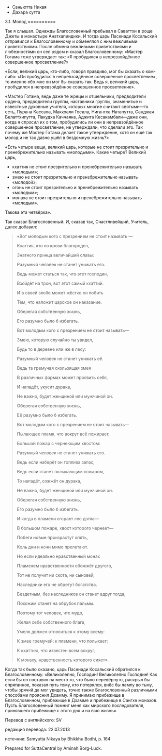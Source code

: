 









* Саньютта Никая
* Дахара сутта


3\.1\. Молод
\=\=\=\=\=\=\=\=\=\=



Так я слышал\. Однажды Благословенный пребывал в Саваттхи в роще Джеты в монастыре Анатхапиндики\. И тогда царь Пасенади Косальский отправился к Благословенному и обменялся с ним вежливыми приветствиями\. После обмена вежливыми приветствиями и любезностями он сел рядом и сказал Благословенному: «Мастер Готама тоже утверждает так: «Я пробудился в непревзойдённое совершенное просветление?»


«Если, великий царь, кто\-либо, говоря правдиво, мог бы сказать о ком\-либо: «Он пробудился в непревзойдённое совершенное просветление», то именно обо мне он мог бы сказать так\. Ведь я, великий царь, пробудился в непревзойдённое совершенное просветление»\.


«Мастер Готама, ведь даже те жрецы и отшельники, предводители ордена, предводители группы, наставники группы, знаменитые и известные духовные учителя, которых многие считают святыми—то есть, Пурана Кассапа, Маккхали Госала, Нигантха Натапутта, Санджая Белаттхипутта, Пакудха Каччаяна, Аджита Кесакамбали—даже они, когда я спросил их о том, пробудились ли они в непревзойдённое совершенное просветление, не утверждали, что сделали это\. Так почему же Мастер Готама делает такое утверждение, хотя он ещё так молод и не так давно ушёл в бездомную жизнь?»


«Есть четыре вещи, великий царь, которые не стоит презрительно и пренебрежительно называть «молодыми»\. Какие четыре? Великий царь,


* кхаттия не стоит презрительно и пренебрежительно называть «молодым»;
* змею не стоит презрительно и пренебрежительно называть «молодой»;
* огонь не стоит презрительно и пренебрежительно называть «молодым»;
* монаха не стоит презрительно и пренебрежительно называть «молодым»\.


Такова эта четвёрка»\.


Так сказал Благословенный\. И, сказав так, Счастливейший, Учитель, далее добавил:



> «Вот молодым кого с презрением не стоит называть —  
> 
> Кхаттия, кто по крови благороден,  
> 
> Знатного принца величайший славы:  
> 
> Разумный человек не станет унижать его\.  
> 
> Ведь может статься так, что этот господин,  
> 
> Взойдёт на трон, вот этот самый кхаттий\.  
> 
> И в своей злобе может жёстко он побить  
> 
> Тем, что наложит царское он наказание\.  
> 
> Оберегая собственную жизнь,  
> 
> Его разумно было б избегать\.  
> 
>   
> 
> Вот молодым кого с презрением не стоит называть—  
> 
> Змею, которую случайно ты увидел,  
> 
> Будь то в деревне или же в лесу:  
> 
> Разумный человек не станет унижать её\.  
> 
> Ведь та гремучая скользящая змея  
> 
> В различных формах может проявить себя,  
> 
> И нападёт, укусит дурака,  
> 
> Не важно, будет женщиной или мужчиной он\.  
> 
> Оберегая собственную жизнь,  
> 
> Её разумно было б избегать\.  
> 
>   
> 
> Вот молодым кого с презрением не стоит называть—  
> 
> Пылающее пламя, что вокруг всё пожирает,  
> 
> Большой пожар с чернеющим хвостом:  
> 
> Разумный человек не станет унижать его\.  
> 
> Ведь если наберёт он топлива запас,  
> 
> Ведь если станет полыхающим пожаром,  
> 
> То нападёт, сожжёт он дурака,  
> 
> Не важно, будет женщиной или мужчиной он\.  
> 
> Оберегая собственную жизнь,  
> 
> Его разумно было б избегать\.  
> 
>   
> 
> И когда в пламени сгорает лес дотла—  
> 
> В большом пожаре, хвост которого чернеет—  
> 
> Побеги новые произрастут опять,  
> 
> Коль дни и ночи мимо пролетают\.  
> 
> Но если идеально нравственный монах  
> 
> Пламенем нравственности обожжёт другого,  
> 
> Тот не получит ни скота, ни сыновей,  
> 
> Наследники его не обретут богатства\.  
> 
> Бездетным, без наследников он станет вдруг тогда,  
> 
> Похожим станет на обрубок пальмы\.  
> 
>   
> 
> Поэтому тот человек, что мудр,  
> 
> Желая себе собственного блага,  
> 
> Умело должен относиться к этому всему:  
> 
> К змее гремучей; к пламени, что полыхает;  
> 
> К кхаттию, что известен всем вокруг;  
> 
> К монаху, нравственность которого сияет»\.


Когда так было сказано, царь Пасенади Косальский обратился к Благословенному: «Великолепно, Господин\! Великолепно Господин\! Как если бы он поставил на место то, что было перевёрнуто, раскрыл бы спрятанное, показал путь тому, кто потерялся, внёс бы лампу во тьму, чтобы зрячий да мог увидеть, точно также Благословенный различными способами прояснил Дхамму\. Я принимаю прибежище в Благословенном, прибежище в Дхамме и прибежище в Сангхе монахов\. Пусть Благословенный помнит меня как мирского последователя, принявшего прибежище с этого дня и на всю жизнь»\.



Перевод с английского: SV


редакция перевода: 22\.07\.2013


источник: Samyutta Nikaya by Bhikkhu Bodhi, p\. 164


Prepared for SuttaCentral by Aminah Borg\-Luck\.







